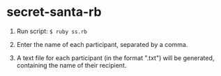 # secret-santa-rb

1. Run script: `$ ruby ss.rb`
    
2. Enter the name of each participant, separated by a comma.

3. A text file for each participant (in the format "<NAME>.txt") will be generated, containing the name of their recipient.
